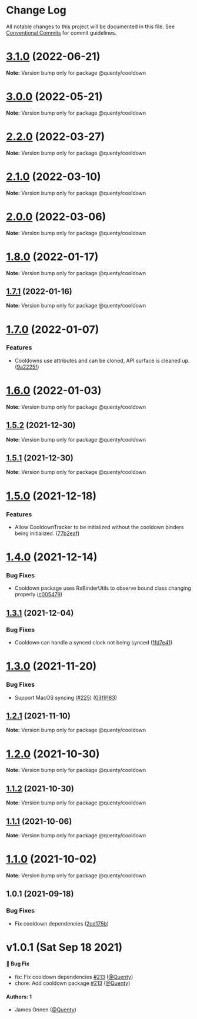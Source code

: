 # Change Log

All notable changes to this project will be documented in this file.
See [Conventional Commits](https://conventionalcommits.org) for commit guidelines.

# [3.1.0](https://github.com/Quenty/NevermoreEngine/compare/@quenty/cooldown@3.0.0...@quenty/cooldown@3.1.0) (2022-06-21)

**Note:** Version bump only for package @quenty/cooldown





# [3.0.0](https://github.com/Quenty/NevermoreEngine/compare/@quenty/cooldown@2.2.0...@quenty/cooldown@3.0.0) (2022-05-21)

**Note:** Version bump only for package @quenty/cooldown





# [2.2.0](https://github.com/Quenty/NevermoreEngine/compare/@quenty/cooldown@2.1.0...@quenty/cooldown@2.2.0) (2022-03-27)

**Note:** Version bump only for package @quenty/cooldown





# [2.1.0](https://github.com/Quenty/NevermoreEngine/compare/@quenty/cooldown@2.0.0...@quenty/cooldown@2.1.0) (2022-03-10)

**Note:** Version bump only for package @quenty/cooldown





# [2.0.0](https://github.com/Quenty/NevermoreEngine/compare/@quenty/cooldown@1.8.0...@quenty/cooldown@2.0.0) (2022-03-06)

**Note:** Version bump only for package @quenty/cooldown





# [1.8.0](https://github.com/Quenty/NevermoreEngine/compare/@quenty/cooldown@1.7.1...@quenty/cooldown@1.8.0) (2022-01-17)

**Note:** Version bump only for package @quenty/cooldown





## [1.7.1](https://github.com/Quenty/NevermoreEngine/compare/@quenty/cooldown@1.7.0...@quenty/cooldown@1.7.1) (2022-01-16)

**Note:** Version bump only for package @quenty/cooldown





# [1.7.0](https://github.com/Quenty/NevermoreEngine/compare/@quenty/cooldown@1.6.0...@quenty/cooldown@1.7.0) (2022-01-07)


### Features

* Cooldowns use attributes and can be cloned, API surface is cleaned up. ([9a2225f](https://github.com/Quenty/NevermoreEngine/commit/9a2225fc13f2ee2526c55afaa5007be9a7274118))





# [1.6.0](https://github.com/Quenty/NevermoreEngine/compare/@quenty/cooldown@1.5.2...@quenty/cooldown@1.6.0) (2022-01-03)

**Note:** Version bump only for package @quenty/cooldown





## [1.5.2](https://github.com/Quenty/NevermoreEngine/compare/@quenty/cooldown@1.5.1...@quenty/cooldown@1.5.2) (2021-12-30)

**Note:** Version bump only for package @quenty/cooldown





## [1.5.1](https://github.com/Quenty/NevermoreEngine/compare/@quenty/cooldown@1.5.0...@quenty/cooldown@1.5.1) (2021-12-30)

**Note:** Version bump only for package @quenty/cooldown





# [1.5.0](https://github.com/Quenty/NevermoreEngine/compare/@quenty/cooldown@1.4.0...@quenty/cooldown@1.5.0) (2021-12-18)


### Features

* Allow CooldownTracker to be initialized without the cooldown binders being initialized. ([77b2eaf](https://github.com/Quenty/NevermoreEngine/commit/77b2eaf1649e1b2786304ea0f23e21fd01e0e9da))





# [1.4.0](https://github.com/Quenty/NevermoreEngine/compare/@quenty/cooldown@1.3.1...@quenty/cooldown@1.4.0) (2021-12-14)


### Bug Fixes

* Cooldown package uses RxBinderUtils to observe bound class changing properly ([c005479](https://github.com/Quenty/NevermoreEngine/commit/c0054792dc12ccb03000bbbc3acb27ac24858f48))





## [1.3.1](https://github.com/Quenty/NevermoreEngine/compare/@quenty/cooldown@1.3.0...@quenty/cooldown@1.3.1) (2021-12-04)


### Bug Fixes

* Cooldown can handle a synced clock not being synced ([1fd7e41](https://github.com/Quenty/NevermoreEngine/commit/1fd7e41053816611551eb90d909eec09f39a71e9))





# [1.3.0](https://github.com/Quenty/NevermoreEngine/compare/@quenty/cooldown@1.2.1...@quenty/cooldown@1.3.0) (2021-11-20)


### Bug Fixes

* Support MacOS syncing ([#225](https://github.com/Quenty/NevermoreEngine/issues/225)) ([03f9183](https://github.com/Quenty/NevermoreEngine/commit/03f918392c6a5bdd33f8a17c38de371d1e06c67a))





## [1.2.1](https://github.com/Quenty/NevermoreEngine/compare/@quenty/cooldown@1.2.0...@quenty/cooldown@1.2.1) (2021-11-10)

**Note:** Version bump only for package @quenty/cooldown





# [1.2.0](https://github.com/Quenty/NevermoreEngine/compare/@quenty/cooldown@1.1.2...@quenty/cooldown@1.2.0) (2021-10-30)

**Note:** Version bump only for package @quenty/cooldown





## [1.1.2](https://github.com/Quenty/NevermoreEngine/compare/@quenty/cooldown@1.1.1...@quenty/cooldown@1.1.2) (2021-10-30)

**Note:** Version bump only for package @quenty/cooldown





## [1.1.1](https://github.com/Quenty/NevermoreEngine/compare/@quenty/cooldown@1.1.0...@quenty/cooldown@1.1.1) (2021-10-06)

**Note:** Version bump only for package @quenty/cooldown





# [1.1.0](https://github.com/Quenty/NevermoreEngine/compare/@quenty/cooldown@1.0.1...@quenty/cooldown@1.1.0) (2021-10-02)

**Note:** Version bump only for package @quenty/cooldown





## 1.0.1 (2021-09-18)


### Bug Fixes

* Fix cooldown dependencies ([2cd175b](https://github.com/Quenty/NevermoreEngine/commit/2cd175be2f9e23eec513f0b9c825e76da26257ed))





# v1.0.1 (Sat Sep 18 2021)

#### 🐛 Bug Fix

- fix: Fix cooldown dependencies [#213](https://github.com/Quenty/NevermoreEngine/pull/213) ([@Quenty](https://github.com/Quenty))
- chore: Add cooldown package [#213](https://github.com/Quenty/NevermoreEngine/pull/213) ([@Quenty](https://github.com/Quenty))

#### Authors: 1

- James Onnen ([@Quenty](https://github.com/Quenty))
